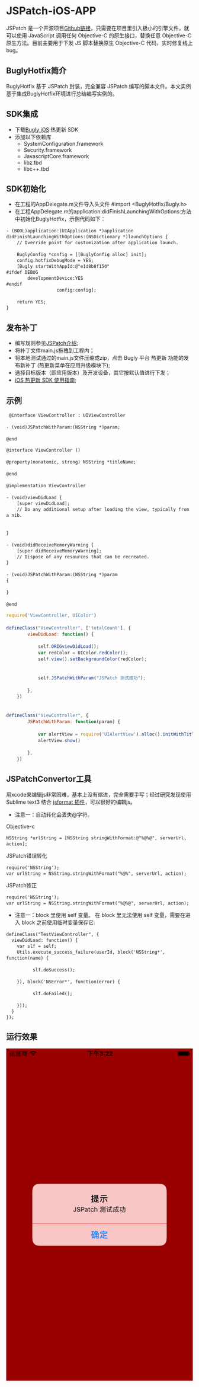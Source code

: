 # JSPatch-iOS-APP
JSPatch 是一个开源项目[Github链接](https://github.com/bang590/JSPatch)，只需要在项目里引入极小的引擎文件，就可以使用 JavaScript 调用任何 Objective-C 的原生接口，替换任意 Objective-C 原生方法。目前主要用于下发 JS 脚本替换原生 Objective-C 代码，实时修复线上 bug。

## BuglyHotfix简介
BuglyHotfix 基于 JSPatch 封装，完全兼容 JSPatch 编写的脚本文件。本文实例基于集成BuglyHotfix环境进行总结编写实例的。

## SDK集成
- 下载[Bugly iOS](https://bugly.qq.com/docs/release-notes/release-ios-hotfix/) 热更新 SDK
- 添加以下依赖库
     - SystemConfiguration.framework
     - Security.framework
     - JavascriptCore.framework
     - libz.tbd
     - libc++.tbd
     
## SDK初始化
- 在工程的AppDelegate.m文件导入头文件
     #import <BuglyHotfix/Bugly.h>
- 在工程AppDelegate.m的application:didFinishLaunchingWithOptions:方法中初始化BuglyHotfix，示例代码如下：
 
```objc
- (BOOL)application:(UIApplication *)application didFinishLaunchingWithOptions:(NSDictionary *)launchOptions {
    // Override point for customization after application launch.
    
    BuglyConfig *config = [[BuglyConfig alloc] init];
    config.hotfixDebugMode = YES;
    [Bugly startWithAppId:@"e1d8b8f150"
#ifdef DEBUG
        developmentDevice:YES
#endif
                   config:config];
    
    return YES;
}
```

## 发布补丁
- 编写规则参见[JSPatch介绍](https://github.com/bang590/JSPatch);
- 将补丁文件main.js拖拽到工程内；
- 将本地测试通过的main.js文件压缩成zip，点击 Bugly 平台 热更新 功能的发布新补丁 (热更新菜单在应用升级模块下);
- 选择目标版本（即应用版本）及开发设备，其它按默认值进行下发；
- [iOS 热更新 SDK 使用指南](https://bugly.qq.com/docs/user-guide/instruction-manual-ios-hotfix/?v=20161125161608);

## 示例
```objc
 @interface ViewController : UIViewController

- (void)JSPatchWithParam:(NSString *)param;

@end
```
 
```objc
@interface ViewController ()

@property(nonatomic, strong) NSString *titleName;

@end

@implementation ViewController

- (void)viewDidLoad {
    [super viewDidLoad];
    // Do any additional setup after loading the view, typically from a nib.
    
    
}

- (void)didReceiveMemoryWarning {
    [super didReceiveMemoryWarning];
    // Dispose of any resources that can be recreated.
}

- (void)JSPatchWithParam:(NSString *)param
{

}

@end
```

```js
require('ViewController, UIColor')

defineClass("ViewController", ['totalCount'], {
        viewDidLoad: function() {
        
            self.ORIGviewDidLoad();
            var redColor = UIColor.redColor();
            self.view().setBackgroundColor(redColor);
            
            
            self.JSPatchWithParam("JSPatch 测试成功");
            
        },
    })


defineClass("ViewController", {
        JSPatchWithParam: function(param) {
            
            var alertView = require('UIAlertView').alloc().initWithTitle_message_delegate_cancelButtonTitle_otherButtonTitles("提示",param, self, "确定",  null);
            alertView.show()
            
        },
    })
```
## JSPatchConvertor工具
用xcode来编辑js非常困难，基本上没有缩进，完全需要手写；经过研究发现使用 Sublime text3 结合 [jsformat 插件](http://bang590.github.io/JSPatchConvertor/)，可以很好的编辑js。

- 注意一：自动转化会丢失@字符。

Objective-c
``` 
NSString *urlString = [NSString stringWithFormat:@"%@%@", serverUrl, action];
```

JSPatch错误转化
```
require('NSString');
var urlString = NSString.stringWithFormat("%@%", serverUrl, action);
```

JSPatch修正
```
require('NSString');
var urlString = NSString.stringWithFormat("%@%@", serverUrl, action);
```

- 注意一：block 里使用 self 变量。
在 block 里无法使用 self 变量，需要在进入 block 之前使用临时变量保存它:
```
defineClass("TestViewController", {
  viewDidLoad: function() {
    var slf = self;
    Utils.execute_success_failure(userId, block('NSString*', function(name) {
     
          slf.doSuccess();
     
    }), block('NSError*', function(error) {
    
          slf.doFailed();
          
    }));
  }
});
```

## 运行效果
![alt tag](https://github.com/JackSteven/JSPatch-iOS-APP/blob/master/Simulator%20Screen%20Shot%202016%E5%B9%B412%E6%9C%8817%E6%97%A5%20%E4%B8%8B%E5%8D%883.22.56.png "Simulator png")
